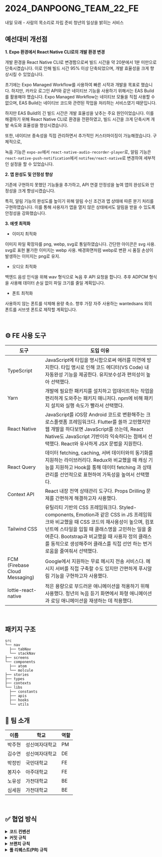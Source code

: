 # 2024_DANPOONG_TEAM_22_FE

내일 모래 - 사람의 목소리로 자립 준비 청년의 일상을 밝히는 서비스

## 예선대비 개선점

**1. Expo 환경에서 React Native CLI로의 개발 환경 변경**

개발 환경을 React Native CLI로 변경함으로써 빌드 시간을 약 20분에서 1분 미만으로 단축시켰습니다. 이로 인해 빌드 시간 95% 이상 단축되었으며, 개발 효율성을 크게 향상시킬 수 있었습니다.

초기에는 Expo Managed Workflow를 사용하여 빠른 시작과 개발을 목표로 했습니다. 하지만, 카카오 로그인 API와 같은 네이티브 기능을 사용하기 위해서는 EAS Build를 활용해야 했습니다. Expo Managed Workflow는 네이티브 모듈을 직접 사용할 수 없으며, EAS Build는 네이티브 코드와 관련된 작업을 처리하는 서비스였기 때문입니다.

하지만 EAS Build의 긴 빌드 시간은 개발 효율성을 낮추는 주요 원인이었습니다. 이를 해결하기 위해 React Native CLI로 환경을 전환하였고, 빌드 시간을 크게 단축시켜 개발 속도와 효율성을 향상시켰습니다.

또한, 네이티브 종속성을 직접 관리하면서 추가적인 커스터마이징이 가능해졌습니다. 구체적으로,

녹음 기능은 `expo-av`에서 `react-native-audio-recorder-player`로,
알림 기능은 `react-native-push-notification`에서 `notifee/react-native`로 변경하여 세부적인 설정을 할 수 있었습니다.

**2. 앱 완성도 및 안정성 향상**

기존에 구현하지 못했던 기능들을 추가하고, API 연결 안정성을 높여 앱의 완성도와 안정성을 크게 향상시켰습니다.

특히, 알림 기능의 완성도를 높이기 위해 알림 수신 조건과 앱 상태에 따른 분기 처리를 구현하였습니다. 이를 통해 사용자가 앱을 열지 않은 상태에서도 알림을 받을 수 있도록 안정성을 강화했습니다.

**3. 에셋 최적화**

+ 이미지 최적화

이미지 파일 확장자를 png, webp, svg로 통일하였습니다.
간단한 아이콘은 svg 사용.
svg로 표현 불가한 이미지는 webp 사용.
배경화면처럼 webp로 변환 시 품질 손상이 발생하는 이미지는 png로 유지.

+ 오디오 최적화
  
백엔드 음성 인식을 위해 wav 형식으로 녹음 후 API 요청을 합니다.
추후 ADPCM 형식을 사용해 데이터 손실 없이 파일 크기를 줄일 계획입니다.

+ 폰트 최적화
  
사용하지 않는 폰트를 삭제해 용량 축소.
향후 가장 자주 사용하는 wantedsans 외의 폰트를 서브셋 폰트로 제작할 계획입니다.

<br>

## ⚙️ FE 사용 도구

| 도구 | 도입 이유 |
|---|---|
| TypeScript | JavaScript에 타입을 명시함으로써 에러를 미연에 방지한다. 타입 명시로 인해 코드 에디터(VS Code) 내 자동완성 기능을 제공한다. 유지보수성과 편의성이 높아 선택했다. |
| Yarn | 개발에 필요한 패키지를 설치하고 업데이트하는 작업을 편리하게 도와주는 패키지 매니저다. npm에 비해 패키지 설치와 실행 속도가 빨라서 선택했다. |
| React Native | JavaScript를 iOS랑 Android 코드로 변환해주는 크로스플랫폼 프레임워크다. Flutter를 쓸까 고민했지만 웹 개발을 하다보면 JavaScript를 쓰는데, React Native도 JavaScript 기반이라 익숙하다는 점에서 선택했다. React와 유사하게 JSX 문법을 지원한다. |
| React Query | 데이터 fetching, caching, 서버 데이터와의 동기화를 지원하는 라이브러리다. Redux와 비교했을 때 캐싱 기능을 지원하고 Hook을 통해 데이터 fetching 과 상태 관리를 선언적으로 표현하여 가독성을 높여서 선택했다. |
| Context API | React 내장 전역 상태관리 도구다. Props Drilling 문제를 간편하게 해결하고자 사용했다. |
| Tailwind CSS | 유틸리티 기반의 CSS 프레임워크다. Styled-components, Emotion과 같은 CSS in JS 프레임워크와 비교했을 때 CSS 코드의 재사용성이 높으며, 컴포넌트에 스타일을 입힐 때 클래스명을 고민하는 일을 줄여준다. Bootstrap과 비교했을 때 사용자 정의 클래스를 동적으로 생성해주어 클래스를 직접 선언 하는 번거로움을 줄여줘서 선택했다. |
| FCM (Firebase Cloud Messaging) | Google에서 지원하는 무료 메시지 전송 서비스다. 메시지 서버를 직접 구축할 수도 있지만 간편하게 푸시알림 기능을 구현하고자 사용했다. |
| lottie-react-native | 적은 용량으로 부드러운 애니메이션을 적용하기 위해 사용했다. 청년의 녹음 듣기 화면에서 파형 애니메이션과 로딩 애니메이션을 재생하는 데 적용했다.  |

<br>

## 패키지 구조

```
src
└── nav
  ├── tabNav
  └── stackNav
├── screens
└── components
  ├── atom
  └── molcule
├── stories
├── types
├── contexts
└── libs
  ├── constants
  ├── apis
  ├── hooks
  └── utils
```

## 🧐 팀 소개

| 이름 | 학교 | 역할 |
| --- | --- | --- |
| 박주현 | 성신여자대학교 | PM |
| 김수연 | 성신여자대학교 | DE |
| 박정빈 | 국민대학교 | FE |
| 봉지수 | 아주대학교 | FE |
| 노유성 | 가천대학교 | BE |
| 심세원 | 가천대학교 | BE |

<br>

## ✅ 협업 방식

<details>
<summary><b>코드 컨벤션</b></summary>

<br>

**React Native: JavaScript**

| 구분 | 규칙 |
|------|------|
| Name | • 변수 선언 시 const를 기본으로 사용, 필요한 경우에만 let 사용<br>• 객체 및 배열에는 리터럴 표기법 사용<br>• 함수는 함수 표현식을 주로 사용 |
| Format | • 들여쓰기는 2칸 사용<br>• 여러 줄에 걸치는 객체는 쉼표 뒤에 줄 바뀜 적용 |
| 주석 | • 코드의 의도를 설명하는 주석 추가 |

</br>

</details>

<details>
<summary><b>커밋 규칙</b></summary>

</br>

**설명**

| 구분 | 규칙 |
|------|------|
| Name | • `<type>/<subject>`의 규칙으로 작성<br>• 작은 단위로 커밋을 작성하는 것을 기본으로 함 |
| Tag type | • `feat` : 새로운 기능 추가<br>• `style` : 주석 등 코드 포맷 수정<br>• `chore` : 사소한 코드 수정<br>• `fix` : 에러 및 버그 수정<br>• `docs` : 문서 수정<br>• `design` : 디자인 관련 코드 추가 및 수정<br>• `refactor` : 코드 리팩토링<br>• `deploy` : 배포 관련 설정 추가 및 수정 |

**예시**

```
feat/버튼 생성

버튼 컴포넌트 파일을 생성하고 UI를 작성
onClick이나 다른 기능은 구현하지 않았습니다!
```

</br>

</details>

<details>
<summary><b>브랜치 규칙</b></summary>

</br>

**설명**

| 구분 | 규칙 |
|------|------|
| Name | • `{feature name}/#{issue number}`의 규칙으로 작성<br>• 태그는 커밋 태그와 동일하게 사용<br>• 이슈를 해결하기 위한 브랜치를 만드는 것을 기본으로 함 |

**예시**

```
회원가입/#1
```

</br>

</details>

<details>
<summary><b>풀 리퀘스트(PR) 규칙</b></summary>

</br>

**설명**

| 구분 | 규칙 |
|------|------|
| Name | • `<type>/<subject>`의 규칙으로 작성<br>• 태그는 커밋 태그와 동일하게 사용<br>• 내용에는 자신이 작업했던 작업 기록 |

**예시**

```
refactor/회원가입
```

</br>

</details>
